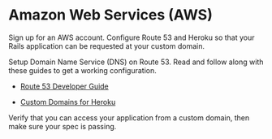 # Amazon Web Services (AWS)

Sign up for an AWS account. Configure Route 53 and Heroku so that your Rails application can be requested at your custom domain.

Setup Domain Name Service (DNS) on Route 53. Read and follow along with these guides to get a working configuration.

- [Route 53 Developer Guide](http://docs.aws.amazon.com/Route53/latest/DeveloperGuide/R53Example.html)

- [Custom Domains for Heroku](https://devcenter.heroku.com/articles/custom-domains)

Verify that you can access your application from a custom domain, then make sure your spec is passing.

